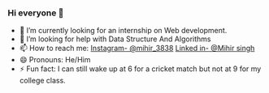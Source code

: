 ### Hi everyone 👋

- 🔭 I’m currently looking for an internship on Web development.
- 🤔 I’m looking for help with Data Structure And Algorithms
- 📫 How to reach me: [Instagram- @mihir_3838](https://www.instagram.com/mihir_3838/)     [Linked in- @Mihir singh](https://www.linkedin.com/in/mihir-singh-538796212/)
- 😄 Pronouns: He/Him
- ⚡ Fun fact: I can still wake up at 6 for a cricket match but not at 9 for my college class.
